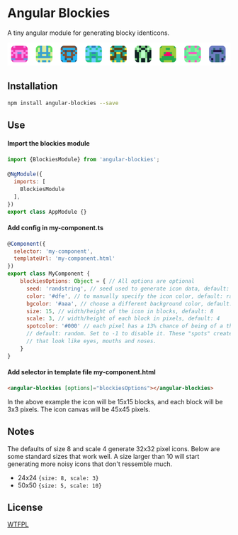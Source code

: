 Angular Blockies
================

A tiny angular module for generating blocky identicons.

![Sample blockies image](sample.png "Blockies")


Installation
------------

``` bash
npm install angular-blockies --save
```


Use
---

#### Import the blockies module
``` javascript
import {BlockiesModule} from 'angular-blockies';

@NgModule({
  imports: [
    BlockiesModule
  ],
})
export class AppModule {}
```

#### Add config in my-component.ts
``` javascript
@Component({
  selector: 'my-component',
  templateUrl: 'my-component.html'
})
export class MyComponent {
    blockiesOptions: Object = { // All options are optional
      seed: 'randstring', // seed used to generate icon data, default: random
      color: '#dfe', // to manually specify the icon color, default: random
      bgcolor: '#aaa', // choose a different background color, default: random
      size: 15, // width/height of the icon in blocks, default: 8
      scale: 3, // width/height of each block in pixels, default: 4
      spotcolor: '#000' // each pixel has a 13% chance of being of a third color,
      // default: random. Set to -1 to disable it. These "spots" create structures
      // that look like eyes, mouths and noses.
    }
}
```

#### Add selector in template file my-component.html
``` html
<angular-blockies [options]="blockiesOptions"></angular-blockies>
```

In the above example the icon will be 15x15 blocks, and each block will be 3x3 pixels. The icon canvas will be 45x45 pixels.


Notes
-----

The defaults of size 8 and scale 4 generate 32x32 pixel icons. Below are some standard sizes that work well. A size larger than 10 will start generating more noisy icons that don't ressemble much.

 * 24x24 `{size: 8, scale: 3}`
 * 50x50 `{size: 5, scale: 10}`


License
-------

[WTFPL](http://www.wtfpl.net/)
